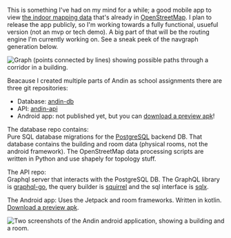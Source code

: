 This is something I've had on my mind for a while; a good mobile app to view [the indoor mapping data](https://wiki.openstreetmap.org/wiki/Simple_Indoor_Tagging) that's already in [OpenStreetMap](https://www.openstreetmap.org/).
I plan to release the app publicly, so I'm working towards a fully functional, usueful version (not an mvp or tech demo).
A big part of that will be the routing engine I'm currently working on. See a sneak peek of the navgraph generation below.

![Graph (points connected by lines) showing possible paths through a corridor in a building.](c:andin-navgraph.png "Navgraph for a simple building")

Beacause I created multiple parts of Andin as school assignments there are three git repositories:
- Database: [andin-db](https://github.com/ubipo/andin-db)
- API: [andin-api](https://github.com/ubipo/andin-api)
- Android app: not published yet, but you can [download a preview apk](https://drive.google.com/open?id=1Ai1lHnd0jt4swu2FdFH-H_mlOKL2R0w3)!

The database repo contains:  
Pure SQL database migrations for the [PostgreSQL](https://www.postgresql.org/) backend DB. That database contains the building and room data (physical rooms, not the android framework).
The OpenStreetMap data processing scripts are written in Python and use shapely for topology stuff.

The API repo:  
Graphql server that interacts with the PostgreSQL DB. The GraphQL library is [graphql-go](https://github.com/graphql-go/graphql), the query builder is [squirrel](https://github.com/Masterminds/squirrel) and the sql interface is [sqlx](https://github.com/jmoiron/sqlx).

The Android app:
Uses the Jetpack and room frameworks. Written in kotlin. [Download a preview apk](https://drive.google.com/open?id=1Ai1lHnd0jt4swu2FdFH-H_mlOKL2R0w3).

![Two screenshots of the Andin android application, showing a building and a room.](c:andin.jpg "Andin slippy map")
